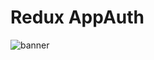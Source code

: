 # Redux AppAuth
![banner](https://github.com/J4CK-M-H/React-AuthApp-Redux/assets/107339262/704e5f53-7c14-4059-8c60-24240153e574)

